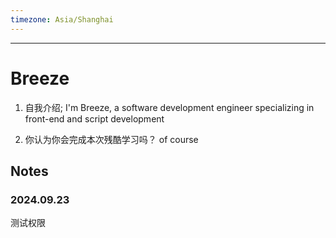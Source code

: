 ```yaml
---
timezone: Asia/Shanghai
---
```


---

# Breeze

1. 自我介绍; 
I'm Breeze, a software development engineer specializing in front-end and script development

2. 你认为你会完成本次残酷学习吗？
of course 
   
## Notes

<!-- Content_START -->

### 2024.09.23
测试权限
### 

<!-- Content_END -->
